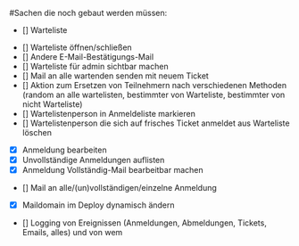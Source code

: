 #Sachen die noch gebaut werden müssen:
  * [] Warteliste
   - [] Warteliste öffnen/schließen
   - [] Andere E-Mail-Bestätigungs-Mail
   - [] Warteliste für admin sichtbar machen
   - [] Mail an alle wartenden senden mit neuem Ticket
   - [] Aktion zum Ersetzen von Teilnehmern nach verschiedenen Methoden (random an alle wartelisten, bestimmter von Warteliste, bestimmter von nicht Warteliste)
   - [] Wartelistenperson in Anmeldeliste markieren
   - [] Wartelistenperson die sich auf frisches Ticket anmeldet aus Warteliste löschen
  * [x] Anmeldung bearbeiten
  * [x] Unvollständige Anmeldungen auflisten
  * [x] Anmeldung Vollständig-Mail bearbeitbar machen
  * [] Mail an alle/(un)vollständigen/einzelne Anmeldung
  * [x] Maildomain im Deploy dynamisch ändern
  * [] Logging von Ereignissen (Anmeldungen, Abmeldungen, Tickets, Emails, alles) und von wem


